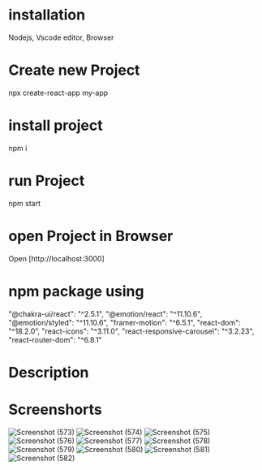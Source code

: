 # installation 
Nodejs, Vscode editor, Browser
# Create new Project
npx create-react-app my-app
# install project
npm i
# run Project
npm start
# open Project in Browser
Open [http://localhost:3000]
# npm package using
"@chakra-ui/react": "^2.5.1",
"@emotion/react": "^11.10.6",
"@emotion/styled": "^11.10.6",
"framer-motion": "^6.5.1",
"react-dom": "^18.2.0",
"react-icons": "^3.11.0",
"react-responsive-carousel": "^3.2.23",
"react-router-dom": "^6.8.1"
# Description 


# Screenshorts

![Screenshot (573)](https://user-images.githubusercontent.com/93989396/221401329-b5b176c2-8ac5-4132-9e48-8f699f30586e.png)
![Screenshot (574)](https://user-images.githubusercontent.com/93989396/221401331-89927cce-c7c0-4229-88ec-2126d9cec331.png)
![Screenshot (575)](https://user-images.githubusercontent.com/93989396/221401334-da830ce0-39c7-4c2b-aaa6-6745422b5fa6.png)
![Screenshot (576)](https://user-images.githubusercontent.com/93989396/221401339-2df56535-7964-43b3-9ae8-6d4be7061d2a.png)
![Screenshot (577)](https://user-images.githubusercontent.com/93989396/221401346-f0e16fc8-d58b-4fba-87f7-6c28e9d460b7.png)
![Screenshot (578)](https://user-images.githubusercontent.com/93989396/221401350-e83ae8ce-bdb2-483e-b3af-68409830bdbc.png)
![Screenshot (579)](https://user-images.githubusercontent.com/93989396/221401353-9c1b97c8-3e09-4c45-96c6-3d5b96607876.png)
![Screenshot (580)](https://user-images.githubusercontent.com/93989396/221401356-a2a68da1-c039-410a-b6ed-684941159706.png)
![Screenshot (581)](https://user-images.githubusercontent.com/93989396/221401357-b5ed48dc-e370-472d-aaeb-6673c9d16a35.png)
![Screenshot (582)](https://user-images.githubusercontent.com/93989396/221401358-0617ab0d-9748-431c-a1f1-6609ba63ae88.png)

